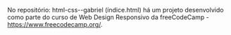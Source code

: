 No repositório: html-css--gabriel (índice.html) há um projeto desenvolvido como parte do curso de Web Design Responsivo da freeCodeCamp - https://www.freecodecamp.org/.
